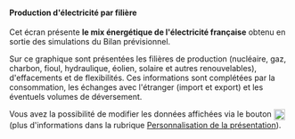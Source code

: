 #### Production d'électricité par filière

Cet écran présente **le mix énergétique de l'électricité française** obtenu en sortie des simulations du Bilan prévisionnel. 

Sur ce graphique sont présentées les filières de production (nucléaire, gaz, charbon, fioul, hydraulique, éolien, solaire et autres renouvelables), d'effacements et de flexibilités. Ces informations sont complétées par la consommation, les échanges avec l'étranger (import et export) et les éventuels volumes de déversement.

Vous avez la possibilité de modifier les données affichées via le bouton <img src="img/bouton_reglages.png" width="20" style="vertical-align:top"/> (plus d'informations dans la rubrique [Personnalisation de la présentation](#persoPresentation_prod)).
